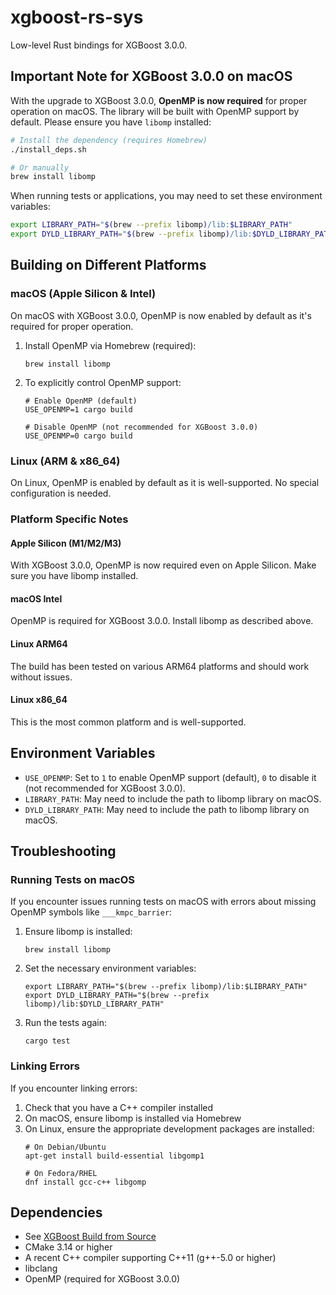 # xgboost-rs-sys

Low-level Rust bindings for XGBoost 3.0.0.

## Important Note for XGBoost 3.0.0 on macOS

With the upgrade to XGBoost 3.0.0, **OpenMP is now required** for proper operation on macOS. The library will be built with OpenMP support by default. Please ensure you have `libomp` installed:

```bash
# Install the dependency (requires Homebrew)
./install_deps.sh

# Or manually
brew install libomp
```

When running tests or applications, you may need to set these environment variables:

```bash
export LIBRARY_PATH="$(brew --prefix libomp)/lib:$LIBRARY_PATH"
export DYLD_LIBRARY_PATH="$(brew --prefix libomp)/lib:$DYLD_LIBRARY_PATH"
```

## Building on Different Platforms

### macOS (Apple Silicon & Intel)

On macOS with XGBoost 3.0.0, OpenMP is now enabled by default as it's required for proper operation. 

1. Install OpenMP via Homebrew (required):
   ```
   brew install libomp
   ```

2. To explicitly control OpenMP support:
   ```
   # Enable OpenMP (default)
   USE_OPENMP=1 cargo build
   
   # Disable OpenMP (not recommended for XGBoost 3.0.0)
   USE_OPENMP=0 cargo build
   ```

### Linux (ARM & x86_64)

On Linux, OpenMP is enabled by default as it is well-supported. No special configuration is needed.

### Platform Specific Notes

#### Apple Silicon (M1/M2/M3)

With XGBoost 3.0.0, OpenMP is now required even on Apple Silicon. Make sure you have libomp installed.

#### macOS Intel

OpenMP is required for XGBoost 3.0.0. Install libomp as described above.

#### Linux ARM64

The build has been tested on various ARM64 platforms and should work without issues.

#### Linux x86_64

This is the most common platform and is well-supported.

## Environment Variables

- `USE_OPENMP`: Set to `1` to enable OpenMP support (default), `0` to disable it (not recommended for XGBoost 3.0.0).
- `LIBRARY_PATH`: May need to include the path to libomp library on macOS.
- `DYLD_LIBRARY_PATH`: May need to include the path to libomp library on macOS.

## Troubleshooting

### Running Tests on macOS

If you encounter issues running tests on macOS with errors about missing OpenMP symbols like `___kmpc_barrier`:

1. Ensure libomp is installed:
   ```
   brew install libomp
   ```

2. Set the necessary environment variables:
   ```
   export LIBRARY_PATH="$(brew --prefix libomp)/lib:$LIBRARY_PATH"
   export DYLD_LIBRARY_PATH="$(brew --prefix libomp)/lib:$DYLD_LIBRARY_PATH"
   ```

3. Run the tests again:
   ```
   cargo test
   ```

### Linking Errors

If you encounter linking errors:

1. Check that you have a C++ compiler installed
2. On macOS, ensure libomp is installed via Homebrew
3. On Linux, ensure the appropriate development packages are installed:
   ```
   # On Debian/Ubuntu
   apt-get install build-essential libgomp1
   
   # On Fedora/RHEL
   dnf install gcc-c++ libgomp
   ```

## Dependencies
- See [XGBoost Build from Source](https://xgboost.readthedocs.io/en/stable/build.html#id4)
- CMake 3.14 or higher
- A recent C++ compiler supporting C++11 (g++-5.0 or higher)
- libclang
- OpenMP (required for XGBoost 3.0.0)
